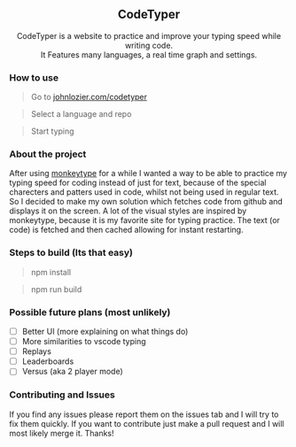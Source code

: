 <h2 align="center">CodeTyper</h2>
<p align="center">
CodeTyper is a website to practice and improve your typing speed while writing code.
<br />
It Features many languages, a real time graph and settings.
</p>

### How to use
> Go to [johnlozier.com/codetyper](https://johnlozier.com/codetyper)

> Select a language and repo

> Start typing

### About the project
After using [monkeytype](https://monkeytype.com) for a while I wanted a way to be able to practice my typing speed for coding instead of just for text,
because of the special charecters and patters used in code, whilst not being used in regular text.
So I decided to make my own solution which fetches code from github and displays it on the screen.
A lot of the visual styles are inspired by monkeytype, because it is my favorite site for typing practice.
The text (or code) is fetched and then cached allowing for instant restarting.

### Steps to build (Its that easy)
> npm install

> npm run build

### Possible future plans (most unlikely)
- [ ] Better UI (more explaining on what things do)
- [ ] More similarities to vscode typing
- [ ] Replays
- [ ] Leaderboards
- [ ] Versus (aka 2 player mode)

### Contributing and Issues
If you find any issues please report them on the issues tab and I will try to fix them quickly.
If you want to contribute just make a pull request and I will most likely merge it. Thanks!
